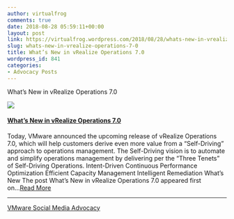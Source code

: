 ```yaml
---
author: virtualfrog
comments: true
date: 2018-08-28 05:59:11+00:00
layout: post
link: https://virtualfrog.wordpress.com/2018/08/28/whats-new-in-vrealize-operations-7-0/
slug: whats-new-in-vrealize-operations-7-0
title: What’s New in vRealize Operations 7.0
wordpress_id: 841
categories:
- Advocacy Posts
---
```


What’s New in vRealize Operations 7.0

[![](https://d3utlhu53nfcwz.cloudfront.net/171901/cdnImage/article/cabb2bb6-4bd9-429d-8ce8-d2a3c1821e00/?size=Box320)](http://bit.ly/2wlTOcx)


#### [What’s New in vRealize Operations 7.0](http://bit.ly/2wlTOcx)


Today, VMware announced the upcoming release of vRealize Operations 7.0, which will help customers derive even more value from a “Self-Driving” approach to operations management. The Self-Driving vision is to automate and simplify operations management by delivering per the “Three Tenets” of Self-Driving Operations. Intent-Driven Continuous Performance Optimization Efficient Capacity Management Intelligent Remediation What’s New The post What’s New in vRealize Operations 7.0 appeared first on...[Read More](http://bit.ly/2wlTOcx)



* * *



[VMware Social Media Advocacy](http://advocacy.vmware.com)
